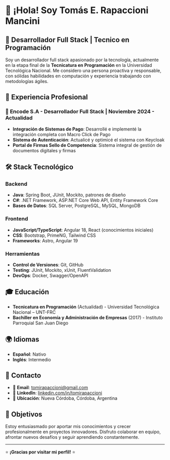 # 👋 ¡Hola! Soy Tomás E. Rapaccioni Mancini

## 🎯 Desarrollador Full Stack | Tecnico en Programación

Soy un desarrollador full stack apasionado por la tecnología, actualmente en la etapa final de la **Tecnicatura en Programación** en la Universidad Tecnológica Nacional. Me considero una persona proactiva y responsable, con sólidas habilidades en computación y experiencia trabajando con metodologías ágiles.

## 🚀 Experiencia Profesional

### 💼 **Encode S.A** - Desarrollador Full Stack | Noviembre 2024 - Actualidad

- **Integración de Sistemas de Pago**: Desarrollé e implementé la integración completa con Macro Click de Pago
- **Sistema de Autenticación**: Actualicé y optimicé el sistema con Keycloak
- **Portal de Firmas Sello de Competencia**: Sistema integral de gestión de documentos digitales y firmas

## 🛠️ Stack Tecnológico

### Backend
- **Java**: Spring Boot, JUnit, Mockito, patrones de diseño
- **C#**: .NET Framework, ASP.NET Core Web API, Entity Framework Core
- **Bases de Datos**: SQL Server, PostgreSQL, MySQL, MongoDB

### Frontend
- **JavaScript/TypeScript**: Angular 18, React (conocimientos iniciales)
- **CSS**: Bootstrap, PrimeNG, Tailwind CSS
- **Frameworks**: Astro, Angular 19

### Herramientas
- **Control de Versiones**: Git, GitHub
- **Testing**: JUnit, Mockito, xUnit, FluentValidation
- **DevOps**: Docker, Swagger/OpenAPI

## 🎓 Educación

- **Tecnicatura en Programación** (Actualidad) - Universidad Tecnológica Nacional – UNT-FRC
- **Bachiller en Economía y Administración de Empresas** (2017) - Instituto Parroquial San Juan Diego

## 🌍 Idiomas

- **Español**: Nativo
- **Inglés**: Intermedio

## 📱 Contacto

- 📧 **Email**: [tomirapaccioni@gmail.com](mailto:tomirapaccioni@gmail.com)
- 💼 **LinkedIn**: [linkedin.com/in/tomirapaccioni](https://www.linkedin.com/in/tomirapaccioni)
- 📍 **Ubicación**: Nueva Córdoba, Córdoba, Argentina

## 🎯 Objetivos

Estoy entusiasmado por aportar mis conocimientos y crecer profesionalmente en proyectos innovadores. Disfruto colaborar en equipo, afrontar nuevos desafíos y seguir aprendiendo constantemente.

---

⭐ **¡Gracias por visitar mi perfil!** ⭐
